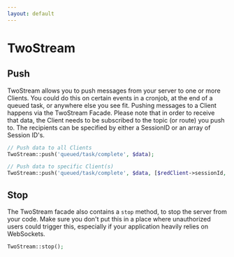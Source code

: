 ```yaml
---
layout: default
---
```


# TwoStream
<!-- [[TOC]] -->

## Push

TwoStream allows you to push messages from your server to one or more Clients. You could do this on certain events in a cronjob, at the end of a queued task, or anywhere else you see fit. Pushing messages to a Client happens via the TwoStream Facade. Please note that in order to receive that data, the Client needs to be subscribed to the topic (or route) you push to. The recipients can be specified by either a SessionID or an array of Session ID's.

```php
// Push data to all Clients
TwoStream::push('queued/task/complete', $data);

// Push data to specific Client(s)
TwoStream::push('queued/task/complete', $data, [$redClient->sessionId, $blueClient->sessionId]);
```

## Stop

The TwoStream facade also contains a `stop` method, to stop the server from your code. Make sure you don't put this in a place where unauthorized users could trigger this, especially if your application heavily relies on WebSockets.

```php
TwoStream::stop();
```
